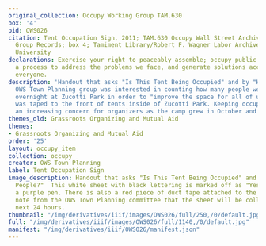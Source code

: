 ```yaml
---
original_collection: Occupy Working Group TAM.630
box: '4'
pid: OWS026
citation: Tent Occupation Sign, 2011; TAM.630 Occupy Wall Street Archives Working
  Group Records; box 4; Tamiment Library/Robert F. Wagner Labor Archives, New York
  University
declarations: Exercise your right to peaceably assemble; occupy public space; create
  a process to address the problems we face, and generate solutions accessible to
  everyone.
description: 'Handout that asks "Is This Tent Being Occupied" and by "How Many People?"  The
  OWS Town Planning group was interested in counting how many people were camping
  overnight at Zucotti Park in order to "improve the space for all of us." This sheet
  was taped to the front of tents inside of Zucotti Park. Keeping occupiers safe became
  an increasing concern for organizers as the camp grew in October and November.  '
themes_old: Grassroots Organizing and Mutual Aid
themes:
- Grassroots Organizing and Mutual Aid
order: '25'
layout: occupy_item
collection: occupy
creator: OWS Town Planning
label: Tent Occupation Sign
image_description: Handout that asks "Is This Tent Being Occupied" and by "How Many
  People?"  This white sheet with black lettering is marked off as "Yes" and "3" in
  a purple pen. There is also a red piece of duct tape attached to the sheet and a
  note from the OWS Town Planning committee that the sheet will be collected in the
  next 24 hours.
thumbnail: "/img/derivatives/iiif/images/OWS026/full/250,/0/default.jpg"
full: "/img/derivatives/iiif/images/OWS026/full/1140,/0/default.jpg"
manifest: "/img/derivatives/iiif/OWS026/manifest.json"
---
```

